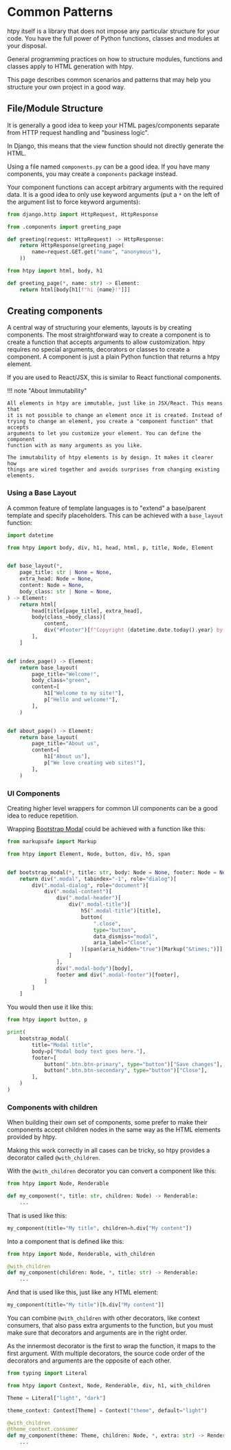 # Common Patterns

htpy itself is a library that does not impose any particular structure for your
code. You have the full power of Python
functions, classes and modules at your disposal.

General programming practices on how to structure modules, functions and classes apply to HTML generation with htpy.

This page describes common scenarios and patterns that may help you structure
your own project in a good way.

## File/Module Structure

It is generally a good idea to keep your HTML pages/components separate from HTTP request handling and "business logic".

In Django, this means that the view function should not directly generate the
HTML.

Using a file named `components.py` can be a good idea. If you have many
components, you may create a `components` package instead.

Your component functions can accept arbitrary arguments with the required data.
It is a good idea to only use keyword arguments (put a `*` on the left of the argument list
to force keyword arguments):

```py title="views.py"
from django.http import HttpRequest, HttpResponse

from .components import greeting_page

def greeting(request: HttpRequest) -> HttpResponse:
    return HttpResponse(greeting_page(
        name=request.GET.get("name", "anonymous"),
    ))
```

```py title="components.py"
from htpy import html, body, h1

def greeting_page(*, name: str) -> Element:
    return html[body[h1[f"hi {name}!"]]]
```

## Creating components

A central way of structuring your elements, layouts is by creating components.
The most straightforward way to create a component is to create a function that
accepts arguments to allow customization. htpy requires no special arguments,
decorators or classes to create a component. A component is just a plain Python
function that returns a htpy element.

If you are used to React/JSX, this is similar to React functional components.

!!! note "About Immutability"

    All elements in htpy are immutable, just like in JSX/React. This means that
    it is not possible to change an element once it is created. Instead of
    trying to change an element, you create a "component function" that accepts
    arguments to let you customize your element. You can define the component
    function with as many arguments as you like.

    The immutability of htpy elements is by design. It makes it clearer how
    things are wired together and avoids surprises from changing existing
    elements.

### Using a Base Layout

A common feature of template languages is to "extend" a base/parent template and specify placeholders. This can be achieved with a `base_layout` function:

```py title="components.py"
import datetime

from htpy import body, div, h1, head, html, p, title, Node, Element


def base_layout(*,
    page_title: str | None = None,
    extra_head: Node = None,
    content: Node = None,
    body_class: str | None = None,
) -> Element:
    return html[
        head[title[page_title], extra_head],
        body(class_=body_class)[
            content,
            div("#footer")[f"Copyright {datetime.date.today().year} by Foo Inc."],
        ],
    ]


def index_page() -> Element:
    return base_layout(
        page_title="Welcome!",
        body_class="green",
        content=[
            h1["Welcome to my site!"],
            p["Hello and welcome!"],
        ],
    )


def about_page() -> Element:
    return base_layout(
        page_title="About us",
        content=[
            h1["About us"],
            p["We love creating web sites!"],
        ],
    )

```

### UI Components

Creating higher level wrappers for common UI components can be a good idea to reduce repetition.

Wrapping [Bootstrap Modal](https://getbootstrap.com/docs/4.0/components/modal/) could be achieved with a function like this:

```py title="Creating wrapper for Bootstrap Modal"
from markupsafe import Markup

from htpy import Element, Node, button, div, h5, span


def bootstrap_modal(*, title: str, body: Node = None, footer: Node = None) -> Element:
    return div(".modal", tabindex="-1", role="dialog")[
        div(".modal-dialog", role="document")[
            div(".modal-content")[
                div(".modal-header")[
                    div(".modal-title")[
                        h5(".modal-title")[title],
                        button(
                            ".close",
                            type="button",
                            data_dismiss="modal",
                            aria_label="Close",
                        )[span(aria_hidden="true")[Markup("&times;")]],
                    ]
                ],
                div(".modal-body")[body],
                footer and div(".modal-footer")[footer],
            ]
        ]
    ]
```

You would then use it like this:

```py
from htpy import button, p

print(
    bootstrap_modal(
        title="Modal title",
        body=p["Modal body text goes here."],
        footer=[
            button(".btn.btn-primary", type="button")["Save changes"],
            button(".btn.btn-secondary", type="button")["Close"],
        ],
    )
)
```

### Components with children

When building their own set of components, some prefer to make their
components accept children nodes in the same way as the HTML elements provided
by htpy.

Making this work correctly in all cases can be tricky, so htpy provides a
decorator called `@with_children`.

With the `@with_children` decorator you can convert a component like this:

```py
from htpy import Node, Renderable

def my_component(*, title: str, children: Node) -> Renderable:
    ...
```

That is used like this:

```py
my_component(title="My title", children=h.div["My content"])
```

Into a component that is defined like this:

```py
from htpy import Node, Renderable, with_children

@with_children
def my_component(children: Node, *, title: str) -> Renderable:
    ...
```

And that is used like this, just like any HTML element:

```py
my_component(title="My title")[h.div["My content"]]
```

You can combine `@with_children` with other decorators, like context
consumers, that also pass extra arguments to the function, but you must make
sure that decorators and arguments are in the right order.

As the innermost decorator is the first to wrap the function, it maps to the
first argument. With multiple decorators, the source code order of the
decorators and arguments are the opposite of each other.

```py
from typing import Literal

from htpy import Context, Node, Renderable, div, h1, with_children

Theme = Literal["light", "dark"]

theme_context: Context[Theme] = Context("theme", default="light")

@with_children
@theme_context.consumer
def my_component(theme: Theme, children: Node, *, extra: str) -> Renderable:
    ...
```
